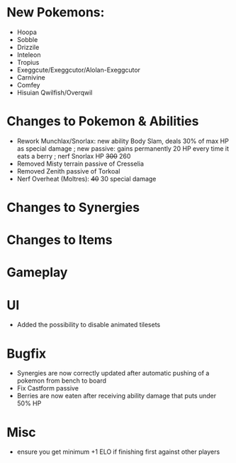 # New Pokemons:

- Hoopa
- Sobble
- Drizzile
- Inteleon
- Tropius
- Exeggcute/Exeggcutor/Alolan-Exeggcutor
- Carnivine
- Comfey
- Hisuian Qwilfish/Overqwil

# Changes to Pokemon & Abilities

- Rework Munchlax/Snorlax: new ability Body Slam, deals 30% of max HP as special damage ; new passive: gains permanently 20 HP every time it eats a berry ; nerf Snorlax HP ~~300~~ 260
- Removed Misty terrain passive of Cresselia
- Removed Zenith passive of Torkoal
- Nerf Overheat (Moltres): ~~40~~ 30 special damage

# Changes to Synergies

# Changes to Items

# Gameplay

# UI

- Added the possibility to disable animated tilesets

# Bugfix

- Synergies are now correctly updated after automatic pushing of a pokemon from bench to board
- Fix Castform passive
- Berries are now eaten after receiving ability damage that puts under 50% HP

# Misc

- ensure you get minimum +1 ELO if finishing first against other players
